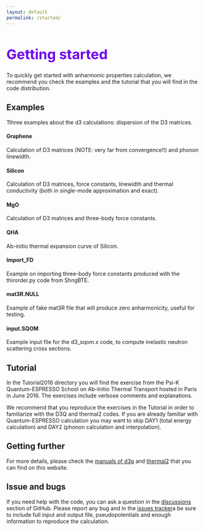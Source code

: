 ```yaml
---
layout: default
permalink: /started/
---
```

<h1 style="color:#6f02ec; font-size:36px; font-weight:bold;">Getting started</h1>

To quickly get started with anharmonic properties calculation, we recommend you check the examples and the tutorial that you will find in the code distribution.

## Examples
Tthree examples about the d3 calculations:
dispersion of  the D3 matrices. 

#### Graphene 
Calculation of D3 matrices (NOTE: very far from convergence!!) and phonon linewidth.

#### Silicon
Calculation of D3 matrices, force constants, linewidth and thermal conductivity (both in single-mode approximation and exact).

#### MgO
Calculation of D3 matrices and three-body force constants.

#### QHA
Ab-initio thermal expansion curve of Silicon.

#### Import_FD
Example on importing three-body force constants produced with the thirorder.py code from ShngBTE.


####  mat3R.NULL
Example of fake mat3R file that will produce zero anharmonicity, useful for testing.

#### input.SQOM
Example input file for the d3_sqom.x code, to compute inelastic neutron scattering cross sections.

## Tutorial
In the Tutorial2016 directory you will find the exercise from the Psi-K Quantum-ESPRESSO School on Ab-Initio Thermal Transport hosted in Paris in June 2016. The exercises include verbose comments and explanations. 

We recommend that you reproduce the exercises in the Tutorial in order  to familiarize with the D3Q and thermal2 codes. If you are already familiar with Quantum-ESPRESSO calculation you may want to skip DAY1 (total energy calculation) and DAY2 (phonon calculation and interpolation).

## Getting further
For more details, please check the [manuals of d3q](https://anharmonic.github.io/d3q/) and [thermal2](https://anharmonic.github.io/thermal2/) that you can find on this website.

## Issue and bugs
If you need help with the code, you can ask a question in the [discussions](https://github.com/anharmonic/d3q/discussions) section of GitHub. Please report any bug and in the [issues tracker](https://github.com/anharmonic/d3q/issues)a be sure to include full input and output file, pseudopotentials and enough information to reproduce the calculation.



